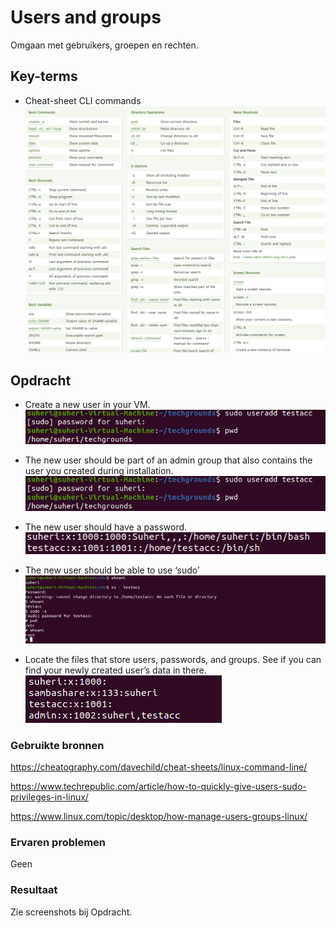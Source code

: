 # Users and groups

Omgaan met gebruikers, groepen en rechten.

## Key-terms

- Cheat-sheet CLI commands
![screenshot Desktop](../00_includes/LNX/LNX02_00.png)

## Opdracht

- Create a new user in your VM.
![screenshot Desktop](../00_includes/LNX/LNX05_1.png)

- The new user should be part of an admin group that also contains the user you created during installation.
![screenshot Desktop](../00_includes/LNX/LNX05_1.png)

- The new user should have a password.
![screenshot Desktop](../00_includes/LNX/LNX05_2.png)

- The new user should be able to use ‘sudo’
![screenshot Desktop](../00_includes/LNX/LNX05_4.png)

- Locate the files that store users, passwords, and groups. See if you can find your newly created user’s data in there.
![screenshot Desktop](../00_includes/LNX/LNX05_3.png)

### Gebruikte bronnen

<https://cheatography.com/davechild/cheat-sheets/linux-command-line/>

<https://www.techrepublic.com/article/how-to-quickly-give-users-sudo-privileges-in-linux/>

<https://www.linux.com/topic/desktop/how-manage-users-groups-linux/>

### Ervaren problemen

Geen

### Resultaat

Zie screenshots bij Opdracht.
